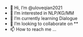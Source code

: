 - 👋 Hi, I’m @uloveqian2021
- 👀 I’m interested in NLP/KG/MM
- 🌱 I’m currently learning Dialogue
- 💞️ I’m looking to collaborate on **
- 📫 How to reach me ...

<!---
uloveqian2021/uloveqian2021 is a ✨ special ✨ repository because its `README.md` (this file) appears on your GitHub profile.
You can click the Preview link to take a look at your changes.
--->
